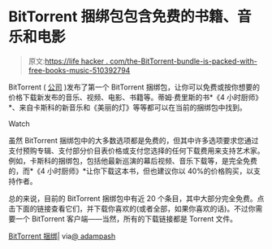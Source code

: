 # BitTorrent 捆绑包包含免费的书籍、音乐和电影

> 原文:[https://life hacker . com/the-BitTorrent-bundle-is-packed-with-free-books-music-510392794](https://lifehacker.com/the-bittorrent-bundle-is-packed-with-free-books-music-510392794)

BitTorrent ( [公司](http://www.bittorrent.com/) )发布了第一个 BitTorrent 捆绑包，让你可以免费或按你想要的价格下载新发布的音乐、视频、电影、书籍等。蒂姆·费里斯的书*《4 小时厨师》*、来自卡斯科的新音乐和《美丽的灯》等等都可以在当前的捆绑包中找到。

Watch

虽然 BitTorrent 捆绑包中的大多数选项都是免费的，但其中许多选项要求您通过支付预购专辑、支付部分价目表价格或支付您选择的任何下载费用来支持艺术家。例如，卡斯科的捆绑包，包括他最新巡演的幕后视频、音乐下载等，是完全免费的，而*《4 小时厨师》*让你下载这本书，但也建议你以 40%的价格购买，以支持作者。

总的来说，目前的 BitTorrent 捆绑包中有近 20 个条目，其中大部分完全免费。点击下面的链接查看它们，并下载你喜欢的(或者全部，如果你喜欢的话)。不过你需要一个 BitTorrent 客户端——当然，所有的下载链接都是 Torrent 文件。

[BitTorrent 捆绑](http://bundles.bittorrent.com/)| via[@ adampash](http://twitter.com/adampash)
